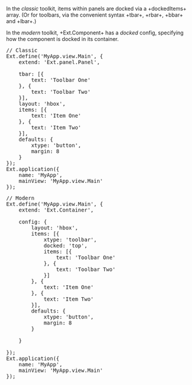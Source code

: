 In the *classic* toolkit, items within panels are docked via a +dockedItems+ array. (Or for toolbars, 
via the convenient syntax +tbar+, +rbar+, +bbar+ and +lbar+.) 

In the *modern* toolkit, 
+Ext.Component+ has a *docked* config, specifying how the component is docked in its container. 


<pre class="runnable classic 200">
// Classic
Ext.define('MyApp.view.Main', {
    extend: 'Ext.panel.Panel',

    tbar: [{
        text: 'Toolbar One'
    }, {
        text: 'Toolbar Two'
    }],
    layout: 'hbox',
    items: [{
        text: 'Item One'
    }, {
        text: 'Item Two'
    }],
    defaults: {
        xtype: 'button',
        margin: 8
    }
});
Ext.application({
    name: 'MyApp',
    mainView: 'MyApp.view.Main'
});
</pre>


<pre class="runnable modern 200">
// Modern
Ext.define('MyApp.view.Main', {
    extend: 'Ext.Container',

    config: {
        layout: 'hbox',
        items: [{
            xtype: 'toolbar',
            docked: 'top',
            items: [{
                text: 'Toolbar One'
            }, {
                text: 'Toolbar Two'
            }]
        }, {
            text: 'Item One'
        }, {
            text: 'Item Two'
        }],
        defaults: {
            xtype: 'button',
            margin: 8
        }

    }

});
Ext.application({
    name: 'MyApp',
    mainView: 'MyApp.view.Main'
});

</pre>

